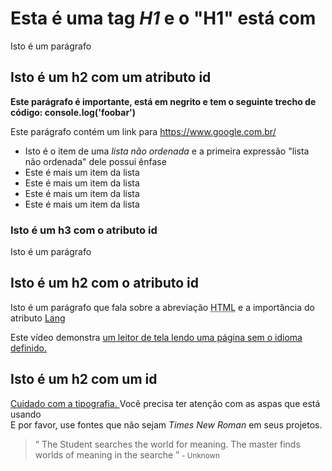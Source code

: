 <!DOCTYPE html>
<html lang="pt-br">
<head>
	<meta name="viewport" content="width=device-width, initial-scale=1.0">
	<meta charset="utf-8">
	<link rel="stylesheet" type="text/css" href="https://fabiosilva19.github.io/site_enext/css">
	<title>Minha página</title>
</head>
<body>
	<h1>Esta é uma tag <em>H1</em> e o "H1" está com</h1>
	<p>Isto é um parágrafo</p>
	<h2 id="id">Isto é um h2 com um atributo id</h2>
	<strong>Este parágrafo é importante, está em negrito e tem o seguinte trecho de
código: console.log('foobar')</strong>
	<p>Este parágrafo contém um link para <a href="https://www.google.com.br/" target="_blank" title="Google">https://www.google.com.br/</a> </p>
	<ul>
		<li>Isto é o item de uma <em>lista não ordenada </em>e a primeira expressão "lista não ordenada" dele possui ênfase</li>
		<li>Este é mais um item da lista</li>
		<li>Este é mais um item da lista</li>
		<li>Este é mais um item da lista</li>
		<li>Este é mais um item da lista</li>
	</ul>
	<h3 id="id">Isto é um h3 com o atributo id</h3>
	<p>Isto é um parágrafo</p>
	<h2 id="id">Isto é um h2 com o atributo id</h2>
	<p>Isto é um parágrafo que fala sobre a abreviação <span style="text-decoration: underline dotted ;">HTML</span> e a importância do atributo 
		<a href="https://html.spec.whatwg.org/multipage/dom.html#the-lang-and-xml:lang-attributes" target="blank" title="Atributo LANG"> Lang</a>
	</p>
	<p>
		Este vídeo demonstra 
			<a href="https://www.youtube.com/watch?v=NP94u7y_KkQ" target="_blank" title="leitor de tela lendo uma página sem o idioma definido">um leitor de tela lendo uma página sem o idioma definido.
			</a>
	</p>
	<h2 id="id">Isto é um h2 com um id</h2>
	<p>
		<a href="https://smartquotesforsmartpeople.com/" target="_blank" title="Cuidado com a tipografia">
			Cuidado com a tipografia.
		</a>
		 Você precisa ter atenção com as aspas que está usando
		 <br>
		 E por favor, use fontes que não sejam <em>Times New Roman</em> em seus projetos.
	</p>
	<blockquote>
		<q>
			The Student searches the world for meaning. The master finds worlds of meaning in the searche
		</q>
		<small class="author">- Unknown<small>
	</blockquote>
</body>
</html>
